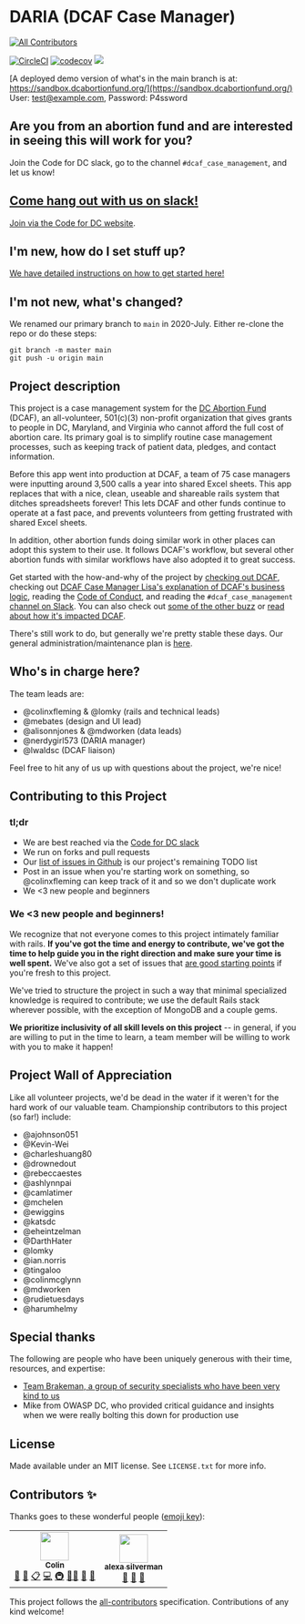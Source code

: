 # DARIA (DCAF Case Manager)
<!-- ALL-CONTRIBUTORS-BADGE:START - Do not remove or modify this section -->
[![All Contributors](https://img.shields.io/badge/all_contributors-2-orange.svg?style=flat-square)](#contributors-)
<!-- ALL-CONTRIBUTORS-BADGE:END -->

[![CircleCI](https://circleci.com/gh/DCAFEngineering/dcaf_case_management.svg?style=shield)](https://circleci.com/gh/DCAFEngineering/dcaf_case_management)
[![codecov](https://codecov.io/gh/DCAFEngineering/dcaf_case_management/branch/main/graph/badge.svg?token=vnoVK0meeZ)](https://codecov.io/gh/DCAFEngineering/dcaf_case_management)
[![](https://images.microbadger.com/badges/image/colinxfleming/dcaf_case_management.svg)](https://microbadger.com/images/colinxfleming/dcaf_case_management "Get your own image badge on microbadger.com")

[A deployed demo version of what's in the main branch is at: https://sandbox.dcabortionfund.org/](https://sandbox.dcabortionfund.org/)  
User: test@example.com, Password: P4ssword

## Are you from an abortion fund and are interested in seeing this will work for you?
Join the Code for DC slack, go to the channel `#dcaf_case_management`, and let us know!

## [Come hang out with us on slack!](https://codefordc.slack.com/messages/dcaf_case_management)

[Join via the Code for DC website](https://codefordc.org/resources/slack.html).

## I'm new, how do I set stuff up?

[We have detailed instructions on how to get started here!](docs/SETUP.md)

## I'm not new, what's changed?

We renamed our primary branch to `main` in 2020-July. Either re-clone the repo or do these steps:

```shell
git branch -m master main
git push -u origin main
```

## Project description
This project is a case management system for the [DC Abortion Fund](https://dcabortionfund.org/) (DCAF), an all-volunteer, 501(c)(3) non-profit organization that gives grants to people in DC, Maryland, and Virginia who cannot afford the full cost of abortion care. Its primary goal is to simplify routine case management processes, such as keeping track of patient data, pledges, and contact information.

Before this app went into production at DCAF, a team of 75 case managers were inputting around 3,500 calls a year into shared Excel sheets. This app replaces that with a nice, clean, useable and shareable rails system that ditches spreadsheets forever! This lets DCAF and other funds continue to operate at a fast pace, and prevents volunteers from getting frustrated with shared Excel sheets.

In addition, other abortion funds doing similar work in other places can adopt this system to their use. It follows DCAF's workflow, but several other abortion funds with similar workflows have also adopted it to great success.

Get started with the how-and-why of the project by [checking out DCAF](https://dcabortionfund.org), checking out [DCAF Case Manager Lisa's explanation of DCAF's business logic](docs/DCAF_101.md), reading the [Code of Conduct](CODE_OF_CONDUCT.md), and reading the `#dcaf_case_management` [channel on Slack](https://codefordc.slack.com/messages/dcaf_case_management/files). You can also check out [some of the other buzz](docs/PRESS.md) or [read about how it's impacted DCAF](docs/IMPACT_ON_DCAF.md).

There's still work to do, but generally we're pretty stable these days. Our general administration/maintenance plan is [here](docs/ADMINISTRATION_AND_MAINTENANCE_PLAN.md).

## Who's in charge here?
The team leads are:

* @colinxfleming & @lomky (rails and technical leads)
* @mebates (design and UI lead)
* @alisonnjones & @mdworken (data leads)
* @nerdygirl573 (DARIA manager)
* @lwaldsc (DCAF liaison)

Feel free to hit any of us up with questions about the project, we're nice!

## Contributing to this Project

### tl;dr
* We are best reached via the [Code for DC slack](https://codefordc.org/resources/slack.html)
* We run on forks and pull requests
* Our [list of issues in Github](https://github.com/colinxfleming/dcaf_case_management/issues) is our project's remaining TODO list
* Post in an issue when you're starting work on something, so @colinxfleming can keep track of it and so we don't duplicate work
* We <3 new people and beginners

### We <3 new people and beginners!
We recognize that not everyone comes to this project intimately familiar with rails. **If you've got the time and energy to contribute, we've got the time to help guide you in the right direction and make sure your time is well spent.** We've also got a set of issues that [are good starting points](https://github.com/DCAFEngineering/dcaf_case_management/issues?q=is%3Aissue+is%3Aopen+label%3A%22beginner+friendly%22) if you're fresh to this project.

We've tried to structure the project in such a way that minimal specialized knowledge is required to contribute; we use the default Rails stack wherever possible, with the exception of MongoDB and a couple gems.

**We prioritize inclusivity of all skill levels on this project** -- in general, if you are willing to put in the time to learn, a team member will be willing to work with you to make it happen!

## Project Wall of Appreciation

Like all volunteer projects, we'd be dead in the water if it weren't for the hard work of our valuable team. Championship contributors to this project (so far!) include:

* @ajohnson051
* @Kevin-Wei
* @charleshuang80
* @drownedout
* @rebeccaestes
* @ashlynnpai
* @camlatimer
* @mchelen
* @ewiggins
* @katsdc
* @eheintzelman
* @DarthHater
* @lomky
* @ian.norris
* @tingaloo
* @colinmcglynn
* @mdworken
* @rudietuesdays
* @harumhelmy

## Special thanks

The following are people who have been uniquely generous with their time, resources, and expertise:

* [Team Brakeman, a group of security specialists who have been very kind to us](https://brakemanpro.com/)
* Mike from OWASP DC, who provided critical guidance and insights when we were really bolting this down for production use

## License

Made available under an MIT license. See `LICENSE.txt` for more info.

## Contributors ✨

Thanks goes to these wonderful people ([emoji key](https://allcontributors.org/docs/en/emoji-key)):

<!-- ALL-CONTRIBUTORS-LIST:START - Do not remove or modify this section -->
<!-- prettier-ignore-start -->
<!-- markdownlint-disable -->
<table>
  <tr>
    <td align="center"><a href="http://www.simpsonsworld.com/video/436278339668"><img src="https://avatars.githubusercontent.com/u/3866868?v=4?s=50" width="50px;" alt=""/><br /><sub><b>Colin</b></sub></a><br /><a href="#maintenance-colinxfleming" title="Maintenance">🚧</a> <a href="#projectManagement-colinxfleming" title="Project Management">📆</a> <a href="#eventOrganizing-colinxfleming" title="Event Organizing">📋</a> <a href="https://github.com/DCAFEngineering/dcaf_case_management/commits?author=colinxfleming" title="Code">💻</a> <a href="#infra-colinxfleming" title="Infrastructure (Hosting, Build-Tools, etc)">🚇</a> <a href="#mentoring-colinxfleming" title="Mentoring">🧑‍🏫</a> <a href="https://github.com/DCAFEngineering/dcaf_case_management/pulls?q=is%3Apr+reviewed-by%3Acolinxfleming" title="Reviewed Pull Requests">👀</a> <a href="#question-colinxfleming" title="Answering Questions">💬</a></td>
    <td align="center"><a href="https://github.com/verbingthenoun"><img src="https://avatars.githubusercontent.com/u/19561734?v=4?s=50" width="50px;" alt=""/><br /><sub><b>alexa silverman</b></sub></a><br /><a href="https://github.com/DCAFEngineering/dcaf_case_management/issues?q=author%3Averbingthenoun" title="Bug reports">🐛</a> <a href="#ideas-verbingthenoun" title="Ideas, Planning, & Feedback">🤔</a> <a href="#question-verbingthenoun" title="Answering Questions">💬</a></td>
  </tr>
</table>

<!-- markdownlint-restore -->
<!-- prettier-ignore-end -->

<!-- ALL-CONTRIBUTORS-LIST:END -->

This project follows the [all-contributors](https://github.com/all-contributors/all-contributors) specification. Contributions of any kind welcome!